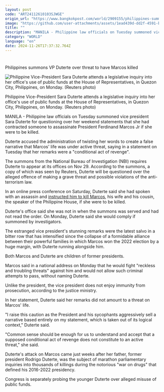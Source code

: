 ```yaml
---
layout: post
code: "ART24112610103SJWGE"
origin_url: "https://www.bangkokpost.com/world/2909155/philippines-summons-vp-duterte-over-threat-to-have-marcos-killed"
image: "https://github.com/user-attachments/assets/1ead439d-dd2f-4591-bdbd-21742cf6e790"
title: ""
description: "MANILA - Philippine law officials on Tuesday summoned vice president Sara Duterte for questioning over her weekend statements that she had contracted someone to assassinate President Ferdinand Marcos Jr if she were to be killed."
category: "WORLD"
language: "en"
date: 2024-11-26T17:37:32.764Z
---
```


# 

Philippines summons VP Duterte over threat to have Marcos killed

![Philippine Vice-President Sara Duterte attends a legislative inquiry into her office's use of public funds at the House of Representatives, in Quezon City, Philippines, on Monday. (Reuters photo)](https://github.com/user-attachments/assets/72d514c7-3375-4cd4-84ca-b05f5282c4e6)

Philippine Vice-President Sara Duterte attends a legislative inquiry into her office's use of public funds at the House of Representatives, in Quezon City, Philippines, on Monday. (Reuters photo)

MANILA - Philippine law officials on Tuesday summoned vice president Sara Duterte for questioning over her weekend statements that she had contracted someone to assassinate President Ferdinand Marcos Jr if she were to be killed.

Duterte accused the administration of twisting her words to create a false narrative that Marcos' life was under active threat, saying in a statement on Tuesday that her remarks were a "conditional act of revenge".

The summons from the National Bureau of Investigation (NBI) requires Duterte to appear at its offices on Nov 29. According to the summons, a copy of which was seen by Reuters, Duterte will be questioned over the alleged offence of making a grave threat and possible violations of the anti-terrorism law.

In an online press conference on Saturday, Duterte said she had spoken with an assassin and [instructed him to kill Marcos](https://www.bangkokpost.com/world/2908435/philippines-marcos-vows-to-fight-back-after-vps-assassination-threat), his wife and his cousin, the speaker of the Philippine House, if she were to be killed.

Duterte's office said she was not in when the summons was served and had not read the order. On Monday, Duterte said she would comply if summoned by investigators.

The estranged vice president's stunning remarks were the latest salvo in a bitter row that has intensified since the collapse of a formidable alliance between their powerful families in which Marcos won the 2022 election by a huge margin, with Duterte running alongside him.

Both Marcos and Duterte are children of former presidents.

Marcos said in a national address on Monday that he would fight "reckless and troubling threats" against him and would not allow such criminal attempts to pass, without naming Duterte.

Unlike the president, the vice president does not enjoy immunity from prosecution, according to the justice ministry.

In her statement, Duterte said her remarks did not amount to a threat on Marcos' life.

"I raise this caution as the President and his sycophants aggressively sell a narrative based entirely on my statement, which is taken out of its logical context," Duterte said.

"Common sense should be enough for us to understand and accept that a supposed conditional act of revenge does not constitute to an active threat," she said.

Duterte's attack on Marcos came just weeks after her father, former president Rodrigo Duterte, was the subject of marathon parliamentary inquiries into thousands of killings during the notorious "war on drugs" that defined his 2016-2022 presidency.

Congress is separately probing the younger Duterte over alleged misuse of public funds.